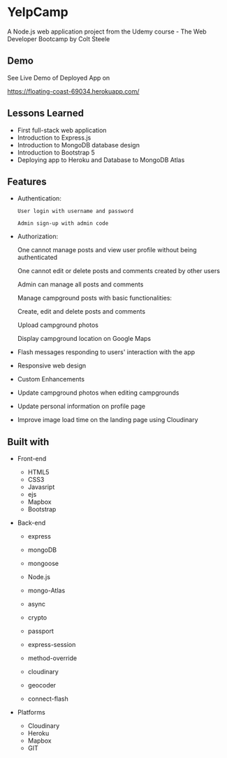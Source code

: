 
# YelpCamp

A Node.js web application project from the Udemy course - The Web Developer Bootcamp by Colt Steele

## Demo

See Live Demo of Deployed App on 

https://floating-coast-69034.herokuapp.com/

## Lessons Learned

* First full-stack web application
* Introduction to Express.js
* Introduction to MongoDB database design
* Introduction to Bootstrap 5
* Deploying app to Heroku and Database to MongoDB Atlas

  
## Features


  - Authentication:

        User login with username and password

        Admin sign-up with admin code

- Authorization:

  One cannot manage posts and view user profile without being authenticated
  
  One cannot edit or delete posts and comments created by other users

  Admin can manage all posts and comments

  Manage campground posts with basic functionalities:

  Create, edit and delete posts and comments

  Upload campground photos

  Display campground location on Google Maps

  
- Flash messages responding to users' interaction with the app

- Responsive web design

- Custom Enhancements

- Update campground photos when editing campgrounds

- Update personal information on profile page

- Improve image load time on the landing page using Cloudinary





 ##  Built with
* Front-end

  * HTML5
  * CSS3
  * Javasript
  * ejs
  * Mapbox
  * Bootstrap
* Back-end
  * express
   * mongoDB
   * mongoose
   * Node.js

   * mongo-Atlas
   * async
   * crypto

  *   passport
  
  * express-session
  * method-override

  * cloudinary
  * geocoder
  * connect-flash
* Platforms
  * Cloudinary
  * Heroku
  * Mapbox
  * GIT
